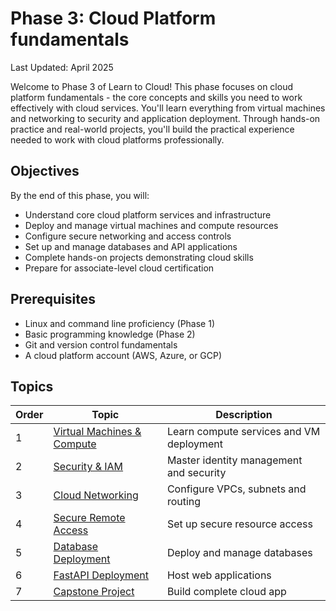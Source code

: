 # Phase 3: Cloud Platform fundamentals

Last Updated: April 2025

Welcome to Phase 3 of Learn to Cloud! This phase focuses on cloud platform fundamentals - the core concepts and skills you need to work effectively with cloud services. You'll learn everything from virtual machines and networking to security and application deployment. Through hands-on practice and real-world projects, you'll build the practical experience needed to work with cloud platforms professionally.

## Objectives

By the end of this phase, you will:

- Understand core cloud platform services and infrastructure
- Deploy and manage virtual machines and compute resources
- Configure secure networking and access controls
- Set up and manage databases and API applications
- Complete hands-on projects demonstrating cloud skills
- Prepare for associate-level cloud certification

## Prerequisites

- Linux and command line proficiency (Phase 1)
- Basic programming knowledge (Phase 2)
- Git and version control fundamentals
- A cloud platform account (AWS, Azure, or GCP)

## Topics

| Order | Topic | Description |
|-------|-------|-------------|
| 1 | [Virtual Machines & Compute](1-virtual-machines-compute-services.md) | Learn compute services and VM deployment |
| 2 | [Security & IAM](2-security-identity-management.md) | Master identity management and security |
| 3 | [Cloud Networking](3-cloud-networking-fundamentals.md) | Configure VPCs, subnets and routing |
| 4 | [Secure Remote Access](4-secure-remote-access.md) | Set up secure resource access |
| 5 | [Database Deployment](5-database-deployment-configuration.md) | Deploy and manage databases |
| 6 | [FastAPI Deployment](6-fastapi-deployment-hosting.md) | Host web applications |
| 7 | [Capstone Project](7-build-app.md) | Build complete cloud app |

